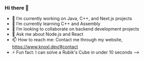 ### Hi there 👋
- 🔭 I’m currently working on Java, C++, and Next.js projects
- 🌱 I’m currently learning C++ and Assembly
- 👯 I’m looking to collaborate on backend development projects
- 💬 Ask me about Node.js and React
- 📫 How to reach me: Contact me through my website, https://www.knoxl.dev/#contact
- ⚡ Fun fact: I can solve a Rubik's Cube in under 10 seconds
-->  
